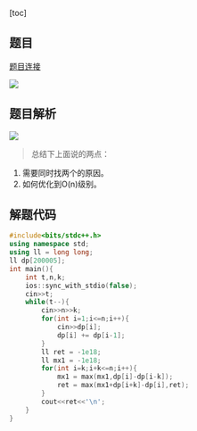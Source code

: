 [toc]

## 题目

[题目连接](https://ac.nowcoder.com/acm/contest/26908/1030)

![](https://img-blog.csdnimg.cn/29418fd6f42f468baa85610f40b59d3d.png?x-oss-process=image/watermark,type_d3F5LXplbmhlaQ,shadow_50,text_Q1NETiBAQysrKysrKysrKysrKysrKysrKys=,size_20,color_FFFFFF,t_70,g_se,x_16)

## 题目解析

![](https://img-blog.csdnimg.cn/a8fa39f21c5b4dd48fbdafe798b6fe8e.png?x-oss-process=image/watermark,type_d3F5LXplbmhlaQ,shadow_50,text_Q1NETiBAQysrKysrKysrKysrKysrKysrKys=,size_20,color_FFFFFF,t_70,g_se,x_16)

> 总结下上面说的两点：

1. 需要同时找两个的原因。
2. 如何优化到O(n)级别。

## 解题代码

```cpp
#include<bits/stdc++.h>
using namespace std;
using ll = long long;
ll dp[200005];
int main(){
    int t,n,k;
    ios::sync_with_stdio(false);
    cin>>t;
    while(t--){
        cin>>n>>k;
        for(int i=1;i<=n;i++){
            cin>>dp[i];
            dp[i] += dp[i-1];
        }
        ll ret = -1e18;
        ll mx1 = -1e18;
        for(int i=k;i+k<=n;i++){
            mx1 = max(mx1,dp[i]-dp[i-k]);
            ret = max(mx1+dp[i+k]-dp[i],ret);
        }
        cout<<ret<<'\n';
    }
}
```

